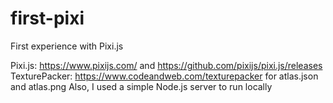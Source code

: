 # first-pixi
First experience with Pixi.js

Pixi.js: https://www.pixijs.com/ and https://github.com/pixijs/pixi.js/releases
TexturePacker: https://www.codeandweb.com/texturepacker for atlas.json and atlas.png
Also, I used a simple Node.js server to run locally
 
